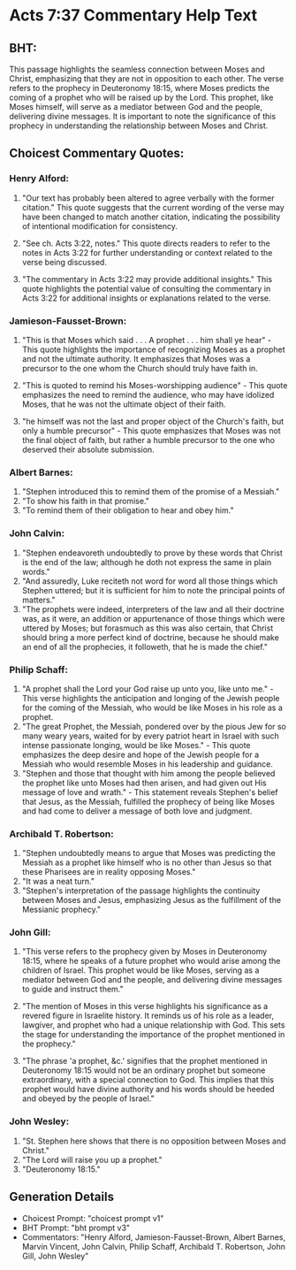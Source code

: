 # Acts 7:37 Commentary Help Text

## BHT:
This passage highlights the seamless connection between Moses and Christ, emphasizing that they are not in opposition to each other. The verse refers to the prophecy in Deuteronomy 18:15, where Moses predicts the coming of a prophet who will be raised up by the Lord. This prophet, like Moses himself, will serve as a mediator between God and the people, delivering divine messages. It is important to note the significance of this prophecy in understanding the relationship between Moses and Christ.

## Choicest Commentary Quotes:
### Henry Alford:
1. "Our text has probably been altered to agree verbally with the former citation." This quote suggests that the current wording of the verse may have been changed to match another citation, indicating the possibility of intentional modification for consistency.

2. "See ch. Acts 3:22, notes." This quote directs readers to refer to the notes in Acts 3:22 for further understanding or context related to the verse being discussed.

3. "The commentary in Acts 3:22 may provide additional insights." This quote highlights the potential value of consulting the commentary in Acts 3:22 for additional insights or explanations related to the verse.

### Jamieson-Fausset-Brown:
1. "This is that Moses which said . . . A prophet . . . him shall ye hear" - This quote highlights the importance of recognizing Moses as a prophet and not the ultimate authority. It emphasizes that Moses was a precursor to the one whom the Church should truly have faith in.

2. "This is quoted to remind his Moses-worshipping audience" - This quote emphasizes the need to remind the audience, who may have idolized Moses, that he was not the ultimate object of their faith.

3. "he himself was not the last and proper object of the Church's faith, but only a humble precursor" - This quote emphasizes that Moses was not the final object of faith, but rather a humble precursor to the one who deserved their absolute submission.

### Albert Barnes:
1. "Stephen introduced this to remind them of the promise of a Messiah." 
2. "To show his faith in that promise." 
3. "To remind them of their obligation to hear and obey him."

### John Calvin:
1. "Stephen endeavoreth undoubtedly to prove by these words that Christ is the end of the law; although he doth not express the same in plain words."
2. "And assuredly, Luke reciteth not word for word all those things which Stephen uttered; but it is sufficient for him to note the principal points of matters."
3. "The prophets were indeed, interpreters of the law and all their doctrine was, as it were, an addition or appurtenance of those things which were uttered by Moses; but forasmuch as this was also certain, that Christ should bring a more perfect kind of doctrine, because he should make an end of all the prophecies, it followeth, that he is made the chief."

### Philip Schaff:
1. "A prophet shall the Lord your God raise up unto you, like unto me." - This verse highlights the anticipation and longing of the Jewish people for the coming of the Messiah, who would be like Moses in his role as a prophet.
2. "The great Prophet, the Messiah, pondered over by the pious Jew for so many weary years, waited for by every patriot heart in Israel with such intense passionate longing, would be like Moses." - This quote emphasizes the deep desire and hope of the Jewish people for a Messiah who would resemble Moses in his leadership and guidance.
3. "Stephen and those that thought with him among the people believed the prophet like unto Moses had then arisen, and had given out His message of love and wrath." - This statement reveals Stephen's belief that Jesus, as the Messiah, fulfilled the prophecy of being like Moses and had come to deliver a message of both love and judgment.

### Archibald T. Robertson:
1. "Stephen undoubtedly means to argue that Moses was predicting the Messiah as a prophet like himself who is no other than Jesus so that these Pharisees are in reality opposing Moses."
2. "It was a neat turn."
3. "Stephen's interpretation of the passage highlights the continuity between Moses and Jesus, emphasizing Jesus as the fulfillment of the Messianic prophecy."

### John Gill:
1. "This verse refers to the prophecy given by Moses in Deuteronomy 18:15, where he speaks of a future prophet who would arise among the children of Israel. This prophet would be like Moses, serving as a mediator between God and the people, and delivering divine messages to guide and instruct them."

2. "The mention of Moses in this verse highlights his significance as a revered figure in Israelite history. It reminds us of his role as a leader, lawgiver, and prophet who had a unique relationship with God. This sets the stage for understanding the importance of the prophet mentioned in the prophecy."

3. "The phrase 'a prophet, &c.' signifies that the prophet mentioned in Deuteronomy 18:15 would not be an ordinary prophet but someone extraordinary, with a special connection to God. This implies that this prophet would have divine authority and his words should be heeded and obeyed by the people of Israel."

### John Wesley:
1. "St. Stephen here shows that there is no opposition between Moses and Christ." 
2. "The Lord will raise you up a prophet." 
3. "Deuteronomy 18:15."


## Generation Details
- Choicest Prompt: "choicest prompt v1"
- BHT Prompt: "bht prompt v3"
- Commentators: "Henry Alford, Jamieson-Fausset-Brown, Albert Barnes, Marvin Vincent, John Calvin, Philip Schaff, Archibald T. Robertson, John Gill, John Wesley"
